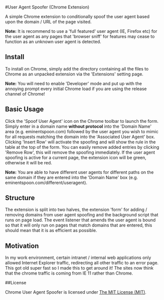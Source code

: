 #User Agent Spoofer (Chrome Extension)

A simple Chrome extension to conditionally spoof the user agent based upon the domain / URL of the page visited.

**Note:** It is recommend to use a 'full featured' user agent (IE, Firefox etc) for the user agent as any pages that 'browser sniff' for features may cease to function as an unknown user agent is detected.

## Install

To install on Chrome, simply add the directory containing all the files to Chrome as an unpacked extension via the 'Extensions' setting page.

**Note:** You will need to enable 'Developer' mode and put up with the annoying prompt every initial Chrome load if you are using the release channel of Chrome!

## Basic Usage

Click the 'Spoof User Agent' icon on the Chrome toolbar to launch the form. Simply enter in a domain name **without protocol** into the 'Domain Name' area (e.g. eminentspoon.com) followed by the user agent you wish to mimic for all requests matching the domain into the 'Associated User Agent' box. Clicking 'Insert Row' will activate the spoofing and will show the rule in the table at the top of the form. You can easily remove added entries by clicking 'Remove Row', this will remove the spoofing immediately. If the user agent spoofing is active for a current page, the extension icon will be green, otherwise it will be red.

**Note:** You are able to have different user agents for different paths on the same domain if they are entered into the 'Domain Name' box (e.g. eminentspoon.com/different/useragent).

## Structure

The extension is split into two halves, the extension 'form' for adding / removing domains from user agent spoofing and the background script that runs on page load. The event listener that amends the user agent is bound so that it will only run on pages that match domains that are entered, this should mean that it is as efficient as possible.

## Motivation

In my work environment, certain intranet / internal web applications only allowed Internet Explorer traffic, redirecting all other traffic to an error page. This got old super fast so I made this to get around it! The sites now think that the chrome traffic is coming from IE 11 rather than Chrome.

##License

Chrome User Agent Spoofer is licensed under [The MIT License (MIT)](LICENSE).
